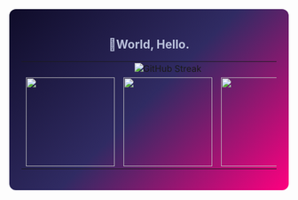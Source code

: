 <div align="center" style="background: linear-gradient(135deg, #0f0c29, #302b63, #ff0080); padding:22px; border-radius:12px;">

  <h2 style="color:#B9C0DA; margin-bottom:18px;">🔹World, Hello. </h2>

  <table width="100%" align="center" cellspacing="8">
    <tr>
      <td align="center" colspan="8">
     <img src="https://github-readme-streak-stats-zeta-drab.vercel.app?user=Bravudo&theme=transparent&card_width=1000&card_height=200&border=FF000000&currStreakNum=FFFFFF&stroke=FFFFFF&background=00000000&sideLabels=EBEBEB&currStreakLabel=FFFFFF&dates=D8D8D8" alt="GitHub Streak" />
      </td>
    </tr>
    <tr>
      <td align="center">
        <img src="http://github-profile-summary-cards-mirror.vercel.app/api/cards/most-commit-language?username=Bravudo&theme=nord_dark&bg_color=00000000&border_color=0000&title_color=B9C0DA&text_color=B9C0DA" height="160"/>
      </td>
      <td align="center">
        <img src="http://github-profile-summary-cards-mirror.vercel.app/api/cards/productive-time?username=Bravudo&utcOffset=-3&theme=nord_dark&bg_color=00000000&border_color=0000&title_color=B9C0DA&text_color=B9C0DA" height="160"/>
      </td>
      <td align="center">
        <img src="http://github-profile-summary-cards-mirror.vercel.app/api/cards/repos-per-language?username=Bravudo&theme=nord_dark&bg_color=00000000&border_color=0000&title_color=B9C0DA&text_color=B9C0DA" height="160"/>
      </td>
    </tr>
  </table>
</div>
